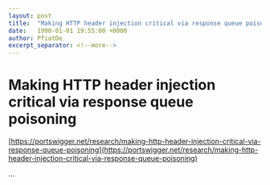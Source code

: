 ```yaml
---
layout: post
title:  "Making HTTP header injection critical via response queue poisoning"
date:   1990-01-01 19:55:00 +0000
author: PfiatDe
excerpt_separator: <!--more-->
---
```


# Making HTTP header injection critical via response queue poisoning

[https://portswigger.net/research/making-http-header-injection-critical-via-response-queue-poisoning](https://portswigger.net/research/making-http-header-injection-critical-via-response-queue-poisoning)

...
<!--more-->
